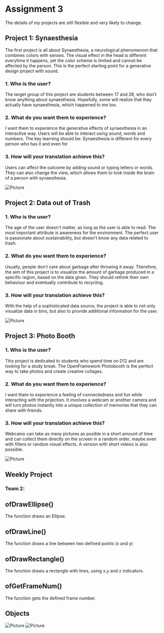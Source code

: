 # Assignment 3

The details of my projects are still flexible and very likely to change. 

## Project 1: Synaesthesia ##

The first project is all about Synaesthesia, a neurological phenomenom that combines colors with senses. The visual effect in the head is different everytime it happens, yet the color scheme is limited and cannot be affected by the person. This is the perfect starting point for a generative design project with sound. 

### 1. Who is the user? ###

The target group of this project are students between 17 and 28, who don't know anything about synaesthesia. Hopefully, some will realize that they actually have synaesthesia, which happened to me too. 

### 2. What do you want them to experience? ###

I want them to experience the generative effects of synaesthesia in an interactive way. Users will be able to interact using sound, words and numbers. The key learning should be: Synaesthesia is different for every person who has it and even for 

### 3. How will your translation achieve this? ###

Users can affect the outcome by adding sound or typing letters or words. They can also change the view, which allows them to look inside the brain of a person with synaesthesia. 

![Picture](Project1_Sketch.JPG)

## Project 2: Data out of Trash ##

### 1. Who is the user? ###

The age of the user doesn't matter, as long as the user is able to read. The most important attribute is awareness for the environment. The perfect user is passionate about sustainability, but doesn't know any data related to trash.  

### 2. What do you want them to experience? ###

Usually, people don't care about garbage after throwing it away. Therefore, the aim of this project is to visualize the amount of garbage produced in a specific region, based on the data given. They should rethink their own behaviour and eventually contribute to recycling. 

### 3. How will your translation achieve this? ###

With the help of a sophisticated data source, the project is able to not only visualize data in bins, but also to provide additional information for the user. 

![Picture](Project2_Sketch.JPG)

## Project 3: Photo Booth ##

### 1. Who is the user? ###

This project is dedicated to students who spend time on D12 and are looking for a study break. The OpenFramework Photobooth is the perfect way to take photos and create creative collages. 

### 2. What do you want them to experience? ###

I want them to experience a feeling of connectedness and fun while interacting with the prijection. It involves a webcam or another camera and will turn photos instantly into a unique collection of memories that they can share with friends. 

### 3. How will your translation achieve this? ###

Webcams can take as many pictures as posible in a short amount of time and can collect them directly on the screen in a random order, maybe even with filters or random visual effects. A version with short videos is also possible. 

![Picture](Project3_Sketch.JPG)

## Weekly Project ##

### Team 2: ### 
## ofDrawEllipse() ##
The function draws an Ellipse.
## ofDrawLine() ##
The function draws a line between two defined points (x and y)
## ofDrawRectangle() ##
The function draws a rectangle with lines, using x,y and z indicators.
## ofGetFrameNum() ##
The function gets the defined frame number.

## Objects ##

![Picture](Circle_OF.png)
![Picture](Rectangle_OF.png)

